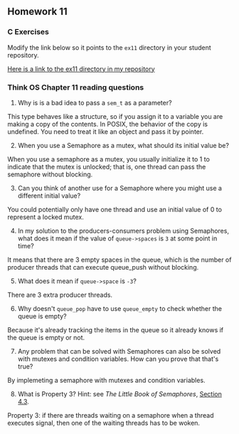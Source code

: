## Homework 11

### C Exercises

Modify the link below so it points to the `ex11` directory in your
student repository.

[Here is a link to the ex11 directory in my repository](https://github.com/umadesai/ExercisesInC/tree/master/exercises/ex11)

### Think OS Chapter 11 reading questions

1) Why is is a bad idea to pass a `sem_t` as a parameter?

This type behaves like a structure, so if you assign it to a variable you are making a copy of the contents. In POSIX, the behavior of the copy is undefined. You need to treat it like an object and pass it by pointer.

2) When you use a Semaphore as a mutex, what should its initial value be?

When you use a semaphore as a mutex, you usually initialize it to 1 to indicate that the mutex is unlocked; that is, one thread can pass the semaphore without blocking.

3) Can you think of another use for a Semaphore where you might use a different initial value?

You could potentially only have one thread and use an initial value of 0 to represent a locked mutex.

4) In my solution to the producers-consumers problem using Semaphores,
what does it mean if the value of `queue->spaces` is `3` at some point in time?

It means that there are 3 empty spaces in the queue, which is the number of producer threads that can execute queue_push without blocking.

5) What does it mean if `queue->space` is `-3`?

There are 3 extra producer threads.

6) Why doesn't `queue_pop` have to use `queue_empty` to check whether the queue is empty?

Because it's already tracking the items in the queue so it already knows if the queue is empty or not.

7) Any problem that can be solved with Semaphores can also be solved with mutexes and condition variables.
How can you prove that that's true?

By implemeting a semaphore with mutexes and condition variables.

8) What is Property 3?  Hint: see *The Little Book of Semaphores*,
[Section 4.3](http://greenteapress.com/semaphores/LittleBookOfSemaphores.pdf).

Property 3: if there are threads waiting on a semaphore when a thread executes signal, then one of the waiting threads has to be woken.
